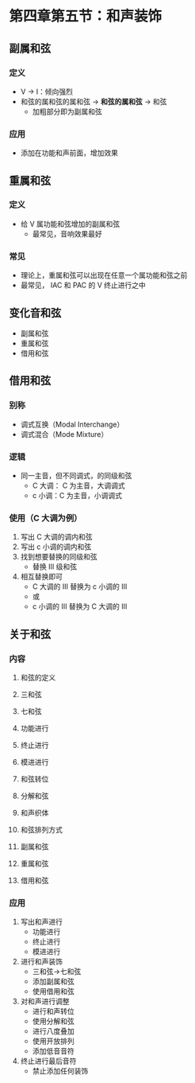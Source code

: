 # 第四章第五节：和声装饰

## 副属和弦

### 定义

- V -> I：倾向强烈
- 和弦的属和弦的属和弦 -> **和弦的属和弦** -> 和弦
  - 加粗部分即为副属和弦

### 应用

- 添加在功能和声前面，增加效果

## 重属和弦

### 定义

- 给 V 属功能和弦增加的副属和弦
  - 最常见，音响效果最好

### 常见

- 理论上，重属和弦可以出现在任意一个属功能和弦之前
- 最常见， IAC 和 PAC 的 V 终止进行之中

## 变化音和弦

- 副属和弦
- 重属和弦
- 借用和弦

## 借用和弦

### 别称

- 调式互换（Modal Interchange）
- 调式混合（Mode Mixture）

### 逻辑

- 同一主音，但不同调式，的同级和弦
  - C 大调： C 为主音，大调调式
  - c 小调：C 为主音，小调调式

### 使用（C 大调为例）

1. 写出 C 大调的调内和弦
2. 写出 c 小调的调内和弦
3. 找到想要替换的同级和弦
   - 替换 III 级和弦
4. 相互替换即可
   - C 大调的 III 替换为 c 小调的 III
   - 或
   - c 小调的 III 替换为 C 大调的 III

## 关于和弦

### 内容

1. 和弦的定义

2. 三和弦
3. 七和弦

4. 功能进行

5. 终止进行
6. 模进进行
7. 和弦转位
8. 分解和弦
9. 和声织体
10. 和弦排列方式
11. 副属和弦
12. 重属和弦
13. 借用和弦

### 应用

1. 写出和声进行
   - 功能进行
   - 终止进行
   - 模进进行
2. 进行和声装饰
   - 三和弦->七和弦
   - 添加副属和弦
   - 使用借用和弦
3. 对和声进行调整
   - 进行和声转位
   - 使用分解和弦
   - 进行八度叠加
   - 使用开放排列
   - 添加低音音符
4. 终止进行最后音符
   - 禁止添加任何装饰
